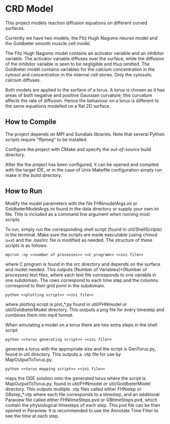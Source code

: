 CRD Model
=========

This project models reaction diffusion equations on different curved surfaces. 

Currently we have two models, the Fitz Hugh Nagumo neuron model and the Goldbeter smooth muscle cell model.

The Fitz Hugh Nagumo model contains an activator variable and an inhibitor variable. The activator variable diffuses over the surface, while the diffusion of the inhibitor variable is seen to be negligible and thus omitted. 
The Goldbeter model contains variables for the calcium concentration in the cytosol and concentration in the internal cell stores. Only the cytosolic calcium diffuses.

Both models are applied to the surface of a torus. A torus is chosen as it has areas of both negative and positive Gaussian curvature; this curvature affects the rate of diffusion. Hence the behaviour on a torus is different to the same equations modelled on a flat 2D surface.



How to Compile
--------------

The project depends on MPI and Sundials libraries. Note that several Python scripts require "ffpmeg" to be installed.

Configure the project with CMake and specify the *out-of-source* build directory.

After the the project has been configured, it can be opened and compiled with
the target IDE, or in the case of Unix Makefile configuration simply run make in
the build directory. 

How to Run
----------

Modify the model parameters with the file FHNmodelArgs.ini or GoldbeterModelArgs.ini found in the data directory or supply your own ini file. This is included as a command line argument when running most scripts.


To run, simply run the corresponding shell script (found in util/ShellScripts) in the terminal. Make sure the scripts are made executable (using chmod u+x) and the .bashrc file is modified as needed. The structure of these scripts is as follows:

    mpirun -np <<number of processes>> <<C program>> <<ini file>>

where C program is found in the src directory and depends on the surface and model needed. This outputs (Number of Variables)*(Number of processes) text files, where each text file corresponds to one variable in one subdomain. The rows correspond to each time step and the columns correspond to their grid point in the subdomain.

    python <<plotting script>> <<ini file>>

where plotting script is plot_*.py found in util/FHNmodel or util/GoldbeterModel directory. This outputs a png file for every timestep and combines them into mp4 format.


When simulating a model on a torus there are two extra steps in the shell script:

    python <<torus generating script>> <<ini file>>

generate a torus with the appropriate size and the script is GenTorus.py, found in util directory. This outputs a .vtp file for use by MapOutputToTorus.py.

    python <<torus mapping script>> <<ini file>>
     
maps the ODE solution onto the generated torus where the script is MapOutputToTorus.py, found in util/FHNmodel or util/GoldbeterModel directory. This outputs multiple .vtp files called either FHNstep or GBstep_*.vtp where each file corresponds to a timestep, and an additional Paraview file called either FHNtimeSteps.pvd or GBtimeSteps.pvd, which contain the physiological timesteps of each step. This pvd file can be then opened in Paraview. It is recommended to use the Annotate Time Filter to see the time at each step.

